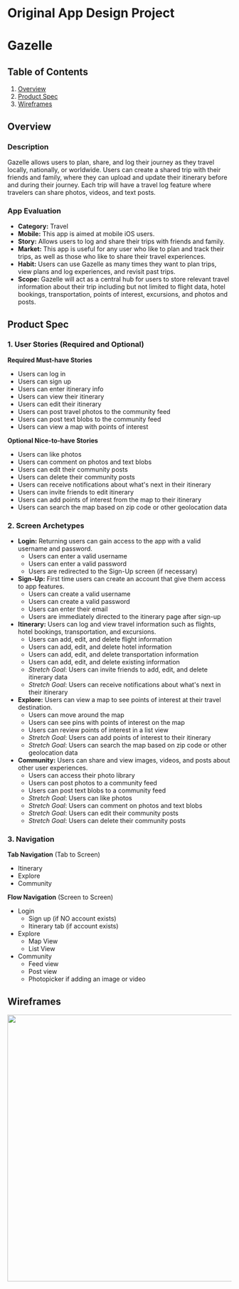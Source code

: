 Original App Design Project
===

# Gazelle

## Table of Contents
1. [Overview](#Overview)
1. [Product Spec](#Product-Spec)
1. [Wireframes](#Wireframes)

## Overview
### Description
Gazelle allows users to plan, share, and log their journey as they travel locally, nationally, or worldwide. Users can create a shared trip with their friends and family, where they can upload and update their itinerary before and during their journey. Each trip will have a travel log feature where travelers can share photos, videos, and text posts. 

### App Evaluation
- **Category:** Travel
- **Mobile:** This app is aimed at mobile iOS users.
- **Story:** Allows users to log and share their trips with friends and family. 
- **Market:** This app is useful for any user who like to plan and track their trips, as well as those who like to share their travel experiences.
- **Habit:** Users can use Gazelle as many times they want to plan trips, view plans and log experiences, and revisit past trips.
- **Scope:** Gazelle will act as a central hub for users to store relevant travel information about their trip including but not limited to flight data, hotel bookings, transportation, points of interest, excursions, and photos and posts. 

## Product Spec

### 1. User Stories (Required and Optional)

**Required Must-have Stories**

* Users can log in
* Users can sign up
* Users can enter itinerary info
* Users can view their itinerary
* Users can edit their itinerary
* Users can post travel photos to the community feed
* Users can post text blobs to the community feed
* Users can view a map with points of interest

**Optional Nice-to-have Stories**

* Users can like photos
* Users can comment on photos and text blobs
* Users can edit their community posts
* Users can delete their community posts
* Users can receive notifications about what's next in their itinerary
* Users can invite friends to edit itinerary 
* Users can add points of interest from the map to their itinerary
* Users can search the map based on zip code or other geolocation data

### 2. Screen Archetypes

* **Login:** Returning users can gain access to the app with a valid username and password.
   * Users can enter a valid username
   * Users can enter a valid password
   * Users are redirected to the Sign-Up screen (if necessary)
* **Sign-Up:** First time users can create an account that give them access to app features.
   * Users can create a valid username
   * Users can create a valid password
   * Users can enter their email
   * Users are immediately directed to the itinerary page after sign-up
* **Itinerary:** Users can log and view travel information such as flights, hotel bookings, transportation, and excursions.
   * Users can add, edit, and delete flight information
   * Users can add, edit, and delete hotel information
   * Users can add, edit, and delete transportation information
   * Users can add, edit, and delete existing information  
   * *Stretch Goal*: Users can invite friends to add, edit, and delete itinerary data
   * *Stretch Goal*: Users can receive notifications about what's next in their itinerary
* **Explore:** Users can view a map to see points of interest at their travel destination. 
   * Users can move around the map
   * Users can see pins with points of interest on the map
   * Users can review points of interest in a list view
   * *Stretch Goal*: Users can add points of interest to their itinerary
   * *Stretch Goal*: Users can search the map based on zip code or other geolocation data
* **Community:** Users can share and view images, videos, and posts about other user experiences.
   * Users can access their photo library
   * Users can post photos to a community feed
   * Users can post text blobs to a community feed
   * *Stretch Goal*: Users can like photos
   * *Stretch Goal*: Users can comment on photos and text blobs
   * *Stretch Goal*: Users can edit their community posts
   * *Stretch Goal*: Users can delete their community posts

### 3. Navigation

**Tab Navigation** (Tab to Screen)

* Itinerary
* Explore
* Community

**Flow Navigation** (Screen to Screen)

* Login
   * Sign up (if NO account exists)
   * Itinerary tab (if account exists)
* Explore
   * Map View
   * List View
* Community
   * Feed view
   * Post view
   * Photopicker if adding an image or video

## Wireframes

<img src="https://github.com/almontez/CodePathiOS-SP23-Project/blob/main/Read%20Me%20Media/wireframe.png" width=600>
